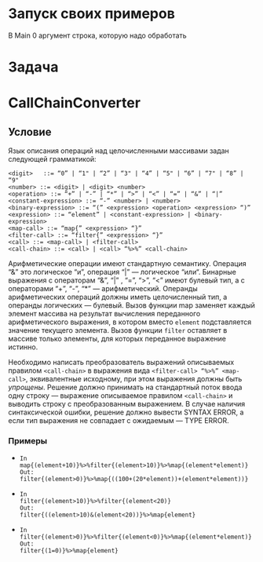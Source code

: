 # Запуск своих примеров
В Main 0 аргумент строка, которую надо обработать
# Задача
# CallChainConverter

## Условие
Язык описания операций над целочисленными массивами задан следующей грамматикой:

    <digit>   ::= “0” | “1" | “2” | “3" | “4” | “5" | “6” | “7" | “8” | “9" 
    <number> ::= <digit> | <digit> <number>
    <operation> ::= “+” | “-” | “*” | “>” | “<” | “=” | “&” | “|”
    <constant-expression> ::= “-” <number> | <number>
    <binary-expression> ::= “(” <expression> <operation> <expression> “)”
    <expression> ::= “element” | <constant-expression> | <binary-expression>
    <map-call> ::= “map{” <expression> “}”
    <filter-call> ::= “filter{” <expression> “}”
    <call> ::= <map-call> | <filter-call>
    <call-chain> ::= <call> | <call> “%>%” <call-chain>

Арифметические операции имеют стандартную семантику. Операция “&” это логическое “и”, операция “|” — логическое “или“. Бинарные выражения с операторам “&”, “|” , “=”, “>”, “<” имеют булевый тип, а с операторами “+”, “-”, “*” — арифметический. Операнды арифметических операций должны иметь целочисленный тип, а операнды логических — булевый. Вызов функции map заменяет каждый элемент массива на результат вычисления переданного арифметического выражения, в котором вместо `element` подставляется значение текущего элемента. Вызов функции `filter` оставляет в массиве только элементы, для которых переданное выражение истинно.

Необходимо написать преобразователь выражений описываемых правилом `<call-chain>` в выражения вида `<filter-call> “%>%” <map-call>`, эквивалентные исходному, при этом выражения должны быть *упрощены*. Решение должно принимать на стандартный поток ввода одну строку — выражение описываемое правилом `<call-chain>` и выводить строку с преобразованным выражением. В случае наличия синтаксической ошибки, решение должно вывести SYNTAX ERROR, а если тип выражения не совпадает c ожидаемым — TYPE ERROR.

### Примеры
*     In
      map{(element+10)}%>%filter{(element>10)}%>%map{(element*element)}
      Out:
      filter{(element>0)}%>%map{((100+(20*element))+(element*element))}
*     In
      filter{(element>10)}%>%filter{(element<20)}
      Out:
      filter{((element>10)&(element<20))}%>%map{element}
*     In
      filter{(element>0)}%>%filter{(element<0)}%>%map{(element*element)}
      Out:
      filter{(1=0)}%>%map{element} 
